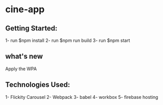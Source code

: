 # cine-app

Getting Started:
---------------
1- run $npm install 
2- run $npm run build 
3- run $npm start

what's new
------------
Apply the WPA 


Technologies Used:
-----------------
1- Flickity Carousel
2- Webpack
3- babel
4- workbox
5- firebase hosting

